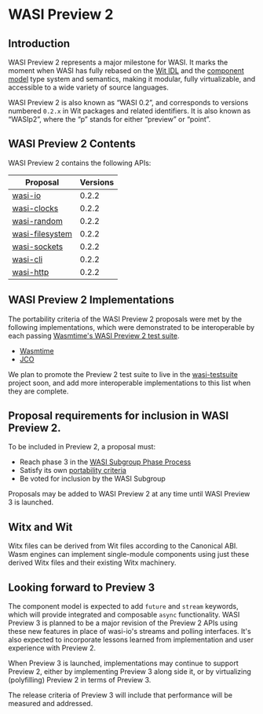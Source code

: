 # WASI Preview 2

## Introduction

WASI Preview 2 represents a major milestone for WASI. It marks the moment
when WASI has fully rebased on the [Wit IDL] and the [component model]
type system and semantics, making it modular, fully virtualizable, and
accessible to a wide variety of source languages.

WASI Preview 2 is also known as “WASI 0.2”, and corresponds to versions
numbered `0.2.x` in Wit packages and related identifiers. It is also known as
“WASIp2”, where the “p” stands for either “preview” or “point”.

[Wit IDL]: https://github.com/WebAssembly/component-model/blob/main/design/mvp/WIT.md
[component model]: https://github.com/WebAssembly/component-model

## WASI Preview 2 Contents

WASI Preview 2 contains the following APIs:

| Proposal           | Versions |
| ------------------ | -------- |
| [wasi-io]          | 0.2.2 |
| [wasi-clocks]      | 0.2.2 |
| [wasi-random]      | 0.2.2 |
| [wasi-filesystem]  | 0.2.2 |
| [wasi-sockets]     | 0.2.2 |
| [wasi-cli]         | 0.2.2 |
| [wasi-http]        | 0.2.2 |

[wasi-io]: https://github.com/WebAssembly/wasi-io
[wasi-clocks]: https://github.com/WebAssembly/wasi-clocks
[wasi-random]: https://github.com/WebAssembly/wasi-random
[wasi-filesystem]: https://github.com/WebAssembly/wasi-filesystem
[wasi-sockets]: https://github.com/WebAssembly/wasi-sockets
[wasi-cli]: https://github.com/WebAssembly/wasi-cli
[wasi-http]: https://github.com/WebAssembly/wasi-http

## WASI Preview 2 Implementations

The portability criteria of the WASI Preview 2 proposals were met by the
following implementations, which were demonstrated to be interoperable by
each passing [Wasmtime's WASI Preview 2 test suite][test-suite].

[test-suite]: https://github.com/bytecodealliance/wasmtime/blob/main/crates/test-programs/README.md

* [Wasmtime]
* [JCO]

[Wasmtime]: https://github.com/BytecodeAlliance/wasmtime
[JCO]: https://github.com/BytecodeAlliance/jco

We plan to promote the Preview 2 test suite to live in the [wasi-testsuite]
project soon, and add more interoperable implementations to this list when
they are complete.

[wasi-testsuite]: https://github.com/WebAssembly/wasi-testsuite

## Proposal requirements for inclusion in WASI Preview 2.

To be included in Preview 2, a proposal must:

 - Reach phase 3 in the [WASI Subgroup Phase Process]
 - Satisfy its own [portability criteria]
 - Be voted for inclusion by the WASI Subgroup

Proposals may be added to WASI Preview 2 at any time until WASI Preview 3
is launched.

## Witx and Wit

Witx files can be derived from Wit files according to the Canonical ABI. Wasm
engines can implement single-module components using just these derived Witx files
and their existing Witx machinery.

## Looking forward to Preview 3

The component model is expected to add `future` and `stream` keywords, which
will provide integrated and composable `async` functionality. WASI Preview 3 is
planned to be a major revision of the Preview 2 APIs using these new features
in place of wasi-io's streams and polling interfaces. It's also expected to
incorporate lessons learned from implementation and user experience with
Preview 2.

When Preview 3 is launched, implementations may continue to support Preview 2,
either by implementing Preview 3 along side it, or by virtualizing (polyfilling)
Preview 2 in terms of Preview 3.

The release criteria of Preview 3 will include that performance will be measured
and addressed.

[WASI Subgroup Phase Process]: https://github.com/WebAssembly/WASI/blob/main/Contributing.md#the-phase-process
[portability criteria]: https://github.com/WebAssembly/WASI/blob/main/Contributing.md#2-feature-description-available-wasi-subgroup
[worlds]: https://github.com/WebAssembly/component-model/blob/main/design/mvp/WIT.md#wit-worlds
[launch criteria]: #wasi-preview-2-launch-criteria
